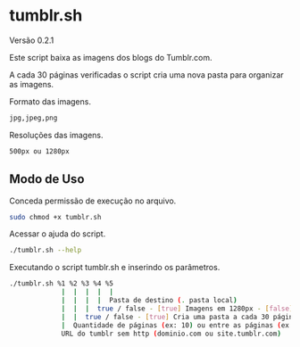 tumblr.sh
=========

Versão 0.2.1

Este script baixa as imagens dos blogs do Tumblr.com.

A cada 30 páginas verificadas o script cria uma nova pasta para organizar as imagens.

Formato das imagens.
```bash
jpg,jpeg,png
```
Resoluções das imagens.
```bash
500px ou 1280px
```

Modo de Uso
--------------

Conceda permissão de execução no arquivo.
```bash
sudo chmod +x tumblr.sh
```

Acessar o ajuda do script.
```bash
./tumblr.sh --help
```

Executando o script tumblr.sh e inserindo os parâmetros.
```bash
./tumblr.sh %1 %2 %3 %4 %5
             |  |  |  |  |
             |  |  |  |  Pasta de destino (. pasta local)
             |  |  |  true / false - [true] Imagens em 1280px - [false] Imagens em 500px
             |  |  true / false - [true] Cria uma pasta a cada 30 páginas verificadas
             |  Quantidade de páginas (ex: 10) ou entre as páginas (ex: 5-10)
             URL do tumblr sem http (dominio.com ou site.tumblr.com)
```
